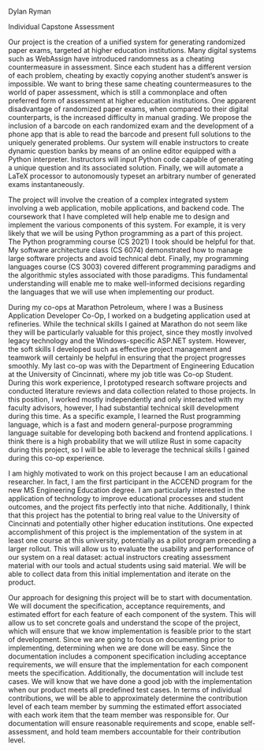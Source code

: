 Dylan Ryman

Individual Capstone Assessment

Our project is the creation of a unified system for generating randomized paper exams, targeted at higher education institutions. Many digital systems such as WebAssign have introduced randomness as a cheating countermeasure in assessment. Since each student has a different version of each problem, cheating by exactly copying another student’s answer is impossible. We want to bring these same cheating countermeasures to the world of paper assessment, which is still a commonplace and often preferred form of assessment at higher education institutions. One apparent disadvantage of randomized paper exams, when compared to their digital counterparts, is the increased difficulty in manual grading. We propose the inclusion of a barcode on each randomized exam and the development of a phone app that is able to read the barcode and present full solutions to the uniquely generated problems. Our system will enable instructors to create dynamic question banks by means of an online editor equipped with a Python interpreter. Instructors will input Python code capable of generating a unique question and its associated solution. Finally, we will automate a LaTeX processor to autonomously typeset an arbitrary number of generated exams instantaneously.

The project will involve the creation of a complex integrated system involving a web application, mobile applications, and backend code. The coursework that I have completed will help enable me to design and implement the various components of this system. For example, it is very likely that we will be using Python programming as a part of this project. The Python programming course (CS 2021) I took should be helpful for that. My software architecture class (CS 6074) demonstrated how to manage large software projects and avoid technical debt. Finally, my programming languages course (CS 3003) covered different programming paradigms and the algorithmic styles associated with those paradigms. This fundamental understanding will enable me to make well-informed decisions regarding the languages that we will use when implementing our product.

During my co-ops at Marathon Petroleum, where I was a Business Application Developer Co-Op, I worked on a budgeting application used at refineries. While the technical skills I gained at Marathon do not seem like they will be particularly valuable for this project, since they mostly involved legacy technology and the Windows-specific ASP.NET system. However, the soft skills I developed such as effective project management and teamwork will certainly be helpful in ensuring that the project progresses smoothly. My last co-op was with the Department of Engineering Education at the University of Cincinnati, where my job title was Co-op Student. During this work experience, I prototyped research software projects and conducted literature reviews and data collection related to those projects. In this position, I worked mostly independently and only interacted with my faculty advisors, however, I had substantial technical skill development during this time. As a specific example, I learned the Rust programming language, which is a fast and modern general-purpose programming language suitable for developing both backend and frontend applications. I think there is a high probability that we will utilize Rust in some capacity during this project, so I will be able to leverage the technical skills I gained during this co-op experience.

I am highly motivated to work on this project because I am an educational researcher. In fact, I am the first participant in the ACCEND program for the new MS Engineering Education degree. I am particularly interested in the application of technology to improve educational processes and student outcomes, and the project fits perfectly into that niche. Additionally, I think that this project has the potential to bring real value to the University of Cincinnati and potentially other higher education institutions. One expected accomplishment of this project is the implementation of the system in at least one course at this university, potentially as a pilot program preceding a larger rollout. This will allow us to evaluate the usability and performance of our system on a real dataset: actual instructors creating assessment material with our tools and actual students using said material. We will be able to collect data from this initial implementation and iterate on the product.

Our approach for designing this project will be to start with documentation. We will document the specification, acceptance requirements, and estimated effort for each feature of each component of the system. This will allow us to set concrete goals and understand the scope of the project, which will ensure that we know implementation is feasible prior to the start of development. Since we are going to focus on documenting prior to implementing, determining when we are done will be easy. Since the documentation includes a component specification including acceptance requirements, we will ensure that the implementation for each component meets the specification. Additionally, the documentation will include test cases. We will know that we have done a good job with the implementation when our product meets all predefined test cases. In terms of individual contributions, we will be able to approximately determine the contribution level of each team member by summing the estimated effort associated with each work item that the team member was responsible for. Our documentation will ensure reasonable requirements and scope, enable self-assessment, and hold team members accountable for their contribution level.
